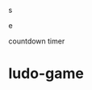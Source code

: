









s





















e






























countdown timer






















# ludo-game

















